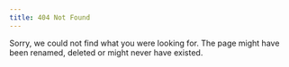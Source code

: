 ```yaml
---
title: 404 Not Found
---
```


Sorry, we could not find what you were looking for. The page might have been renamed, deleted or might never have existed.